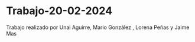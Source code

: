 # Trabajo-20-02-2024
Trabajo realizado por Unai Aguirre, Mario González , Lorena Peñas y Jaime Mas 
